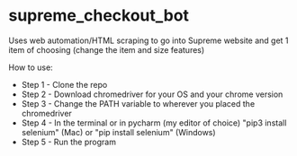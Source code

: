 # supreme_checkout_bot
Uses web automation/HTML scraping to go into Supreme website and get 1 item of choosing (change the item and size features)

How to use:

* Step 1 - Clone the repo
* Step 2 - Download chromedriver for your OS and your chrome version
* Step 3 - Change the PATH variable to wherever you placed the chromedriver
* Step 4 - In the terminal or in pycharm (my editor of choice) "pip3 install selenium" (Mac) or "pip install selenium" (Windows)
* Step 5 - Run the program
